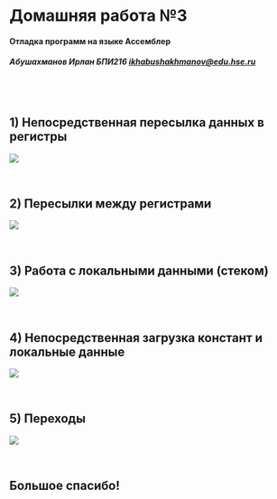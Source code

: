 # Домашняя работа №3
#### Отладка программ на языке Ассемблер
##### Абушахманов Ирлан БПИ216 <ikhabushakhmanov@edu.hse.ru>

<br>
<br>

## 1) Непосредственная пересылка данных в регистры

![](https://github.com/1rlan/csahw/blob/main/homework_3/screenshots/1.png)

<br>

## 2) Пересылки между регистрами
![](https://github.com/1rlan/csahw/blob/main/homework_3/screenshots/2.png)

<br>

## 3) Работа с локальными данными (стеком)
![](https://github.com/1rlan/csahw/blob/main/homework_3/screenshots/3.png)

<br>

## 4) Непосредственная загрузка констант и локальные данные
![](https://github.com/1rlan/csahw/blob/main/homework_3/screenshots/4.png)

<br>

## 5) Переходы
![](https://github.com/1rlan/csahw/blob/main/homework_3/screenshots/5.png)

<br>

## Большое спасибо!





